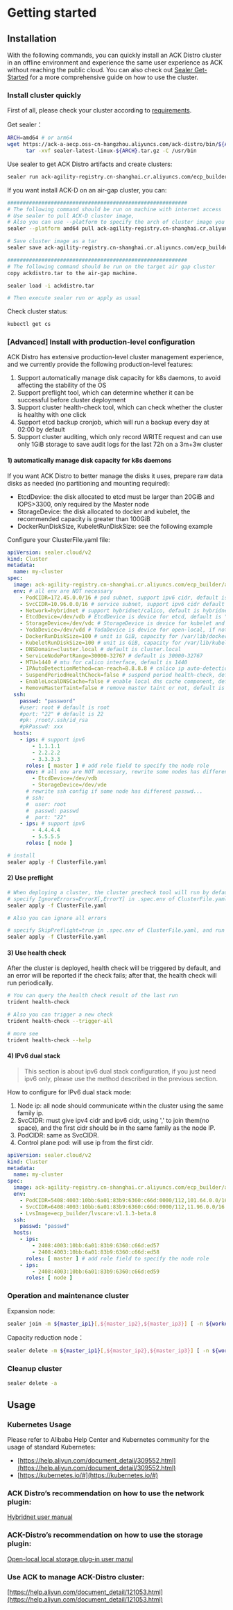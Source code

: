 # Getting started

## Installation
With the following commands, you can quickly install an ACK Distro cluster in an offline environment and experience the same user experience as ACK without reaching the public cloud. You can also check out  [Sealer Get-Started](https://github.com/alibaba/sealer/blob/main/docs/design) for a more comprehensive guide on how to use the cluster.

### Install cluster quickly
First of all, please check your cluster according to [requirements](requirements_zh.md).

Get sealer：

```bash
ARCH=amd64 # or arm64
wget https://ack-a-aecp.oss-cn-hangzhou.aliyuncs.com/ack-distro/bin/${ARCH}/sealer-latest-linux-${ARCH}.tar.gz -O sealer-latest-linux-${ARCH}.tar.gz && \
      tar -xvf sealer-latest-linux-${ARCH}.tar.gz -C /usr/bin
```

Use sealer to get ACK Distro artifacts and create clusters:

```bash
sealer run ack-agility-registry.cn-shanghai.cr.aliyuncs.com/ecp_builder/ackdistro:v1-20-4-ack-5 -m ${master_ip1}[,${master_ip2},${master_ip3}] [ -n ${worker_ip1}...] -p password
```

If you want install ACK-D on an air-gap cluster, you can:

```bash
##########################################################
# The following command should be run on machine with internet access
# Use sealer to pull ACK-D cluster image,
# Also you can use --platform to specify the arch of cluster image you want to pull, if you want pull multi archs, please use ',' to join them, for example: --platform amd64,arm64
sealer --platform amd64 pull ack-agility-registry.cn-shanghai.cr.aliyuncs.com/ecp_builder/ackdistro:v1-20-4-ack-5

# Save cluster image as a tar
sealer save ack-agility-registry.cn-shanghai.cr.aliyuncs.com/ecp_builder/ackdistro:v1-20-4-ack-5 -o ackdistro.tar

##########################################################
# The following command should be run on the target air gap cluster
copy ackdistro.tar to the air-gap machine.

sealer load -i ackdistro.tar

# Then execute sealer run or apply as usual
```

Check cluster status:

```bash
kubectl get cs
```

### [Advanced] Install with production-level configuration

ACK Distro has extensive production-level cluster management experience, and we currently provide the following production-level features:

1. Support automatically manage disk capacity for k8s daemons, to avoid affecting the stability of the OS
2. Support preflight tool, which can determine whether it can be successful before cluster deployment
3. Support cluster health-check tool, which can check whether the cluster is healthy with one click
4. Support etcd backup cronjob, which will run a backup every day at 02:00 by default
5. Support cluster auditing, which only record WRITE request and can use only 1GiB storage to save audit logs for the last 72h on a 3m+3w cluster

#### 1) automatically manage disk capacity for k8s daemons

If you want ACK Distro to better manage the disks it uses, prepare raw data disks as needed (no partitioning and mounting required):

- EtcdDevice: the disk allocated to etcd must be larger than 20GiB and IOPS>3300, only required by the Master node
- StorageDevice: the disk allocated to docker and kubelet, the recommended capacity is greater than 100GiB
- DockerRunDiskSize, KubeletRunDiskSize: see the following example

Configure your ClusterFile.yaml file:

```yaml
apiVersion: sealer.cloud/v2
kind: Cluster
metadata:
  name: my-cluster
spec:
  image: ack-agility-registry.cn-shanghai.cr.aliyuncs.com/ecp_builder/ackdistro:v1-20-4-ack-5
  env: # all env are NOT necessary
    - PodCIDR=172.45.0.0/16 # pod subnet, support ipv6 cidr, default is 100.64.0.0/16
    - SvcCIDR=10.96.0.0/16 # service subnet, support ipv6 cidr default is 10.96.0.0/16
    - Network=hybridnet # support hybridnet/calico, default is hybridnet
    - EtcdDevice=/dev/vdb # EtcdDevice is device for etcd, default is "", which will use system disk
    - StorageDevice=/dev/vdc # StorageDevice is device for kubelet and container daemon, default is "", which will use system disk
    - YodaDevice=/dev/vdd # YodaDevice is device for open-local, if not specified, open local can't provision pv
    - DockerRunDiskSize=100 # unit is GiB, capacity for /var/lib/docker, default is 100
    - KubeletRunDiskSize=100 # unit is GiB, capacity for /var/lib/kubelet, default is 100
    - DNSDomain=cluster.local # default is cluster.local
    - ServiceNodePortRange=30000-32767 # default is 30000-32767
    - MTU=1440 # mtu for calico interface, default is 1440
    - IPAutoDetectionMethod=can-reach=8.8.8.8 # calico ip auto-detection method, default is "can-reach=8.8.8.8", see https://projectcalico.docs.tigera.io/archive/v3.8/reference/node/configuration
    - SuspendPeriodHealthCheck=false # suspend period health-check, default is false
    - EnableLocalDNSCache=false # enable local dns cache component, default is false
    - RemoveMasterTaint=false # remove master taint or not, default is false
  ssh:
    passwd: "password"
    #user: root # default is root
    #port: "22" # default is 22
    #pk: /root/.ssh/id_rsa
    #pkPasswd: xxx
  hosts:
    - ips: # support ipv6
        - 1.1.1.1
        - 2.2.2.2
        - 3.3.3.3
      roles: [ master ] # add role field to specify the node role
      env: # all env are NOT necessary, rewrite some nodes has different env config
        - EtcdDevice=/dev/vdb
        - StorageDevice=/dev/vde
      # rewrite ssh config if some node has different passwd...
      # ssh:
      #  user: root
      #  passwd: passwd
      #  port: "22"
    - ips: # support ipv6
        - 4.4.4.4
        - 5.5.5.5
      roles: [ node ]
```

```bash
# install
sealer apply -f ClusterFile.yaml
```

#### 2) Use preflight

```bash
# When deploying a cluster, the cluster precheck tool will run by default. If there is a precheck error ErrorX, but you think the error can be ignored, please do as follows
# specify IgnoreErrors=ErrorX[,ErrorY] in .spec.env of ClusterFile.yaml, and run again
sealer apply -f ClusterFile.yaml

# Also you can ignore all errors

# specify SkipPreflight=true in .spec.env of ClusterFile.yaml, and run again
sealer apply -f ClusterFile.yaml
```

#### 3) Use health check

After the cluster is deployed, health check will be triggered by default, and an error will be reported if the check fails; after that, the health check will run periodically.

```bash
# You can query the health check result of the last run
trident health-check

# Also you can trigger a new check
trident health-check --trigger-all

# more see
trident health-check --help
```

#### 4) IPv6 dual stack
> This section is about ipv6 dual stack configuration, if you just need ipv6 only, please use the method described in the previous section.

How to configure for IPv6 dual stack mode:

1. Node ip: all node should communicate within the cluster using the same family ip.
2. SvcCIDR: must give ipv4 cidr and ipv6 cidr, using ',' to join them(no space), and the first cidr should be in the same family as the node IP.
3. PodCIDR: same as SvcCIDR.
4. Control plane pod: will use ip from the first cidr.

```yaml
apiVersion: sealer.cloud/v2
kind: Cluster
metadata:
  name: my-cluster
spec:
  image: ack-agility-registry.cn-shanghai.cr.aliyuncs.com/ecp_builder/ackdistro:v1-20-4-ack-5
  env:
    - PodCIDR=5408:4003:10bb:6a01:83b9:6360:c66d:0000/112,101.64.0.0/16
    - SvcCIDR=6408:4003:10bb:6a01:83b9:6360:c66d:0000/112,11.96.0.0/16
    - LvsImage=ecp_builder/lvscare:v1.1.3-beta.8
  ssh:
    passwd: "passwd"
  hosts:
    - ips:
        - 2408:4003:10bb:6a01:83b9:6360:c66d:ed57
        - 2408:4003:10bb:6a01:83b9:6360:c66d:ed58
      roles: [ master ] # add role field to specify the node role
    - ips:
        - 2408:4003:10bb:6a01:83b9:6360:c66d:ed59
      roles: [ node ]
```

### Operation and maintenance cluster
Expansion node:

```bash
sealer join -m ${master_ip1}[,${master_ip2},${master_ip3}] [ -n ${worker_ip1}...]
```

Capacity reduction node：

```bash
sealer delete -m ${master_ip1}[,${master_ip2},${master_ip3}] [ -n ${worker_ip1}...]
```

### Cleanup cluster

```bash
sealer delete -a
```

## Usage
### Kubernetes Usage
Please refer to Alibaba Help Center and Kubernetes community for the usage of standard Kubernetes:

- [https://help.aliyun.com/document_detail/309552.html](https://help.aliyun.com/document_detail/309552.html)
- [https://kubernetes.io/#](https://kubernetes.io/#)

### ACK Distro’s recommendation on how to use the network plugin:
[Hybridnet user manual](https://github.com/alibaba/hybridnet/wiki)

### ACK-Distro’s recommendation on how to use the storage plugin:
[Open-local local storage plug-in user manul](https://github.com/alibaba/open-local/blob/main/docs/user-guide/user-guide_zh_CN.md)

### Use ACK to manage ACK-Distro cluster:
[https://help.aliyun.com/document_detail/121053.html](https://help.aliyun.com/document_detail/121053.html)

